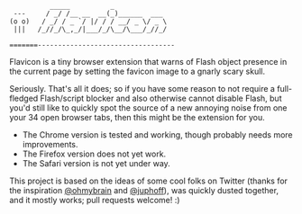               _____          _             
     ---     / _/ /__ __  __(_)______  ___ 
    (o o)   / _/ / _ `/ |/ / / __/ _ \/ _ \
     |||   /_//_/\_,_/|___/_/\__/\___/_//_/      

    =======----------------------------------

Flavicon is a tiny browser extension that warns of Flash object presence in the current page by setting the favicon image to a gnarly scary skull.

Seriously. That's all it does; so if you have some reason to not require a full-fledged Flash/script blocker and also otherwise cannot disable Flash, but you'd still like to quickly spot the source of a new annoying noise from one your 34 open browser tabs, then this might be the extension for you.

* The Chrome version is tested and working, though probably needs more improvements.
* The Firefox version does not yet work.
* The Safari version is not yet under way.

This project is based on the ideas of some cool folks on Twitter (thanks for the inspiration [@ohmybrain](http://tiwtter.com/ohmybrain) and [@juphoff](http://tiwtter.com/juphoff)), was quickly dusted together, and it mostly works; pull requests welcome! :)